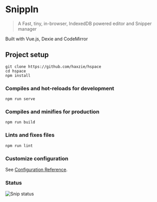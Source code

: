 # SnippIn
> A Fast, tiny, in-browser, IndexedDB powered editor and Snipper manager

Built with Vue.js, Dexie and CodeMirror  

## Project setup
```
git clone https://github.com/haxzie/hspace
cd hspace
npm install
```

### Compiles and hot-reloads for development
```
npm run serve
```

### Compiles and minifies for production
```
npm run build
```

### Lints and fixes files
```
npm run lint
```

### Customize configuration
See [Configuration Reference](https://cli.vuejs.org/config/).

### Status

![Snip status](http://status.2005danielus.ml/status/snip.2005danielus.ml-443.svg?t=1609936826943)
